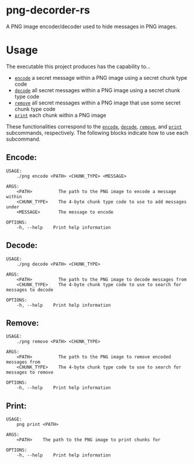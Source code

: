 # png-decorder-rs
A PNG image encoder/decoder used to hide messages in PNG images.

# Usage
The executable this project produces has the capability to...
* [`encode`](#Encode) a secret message within a PNG image using a secret chunk type code
* [`decode`](#Decode) all secret messages within a PNG image using a secret chunk type code
* [`remove`](#Remove) all secret messages within a PNG image that use some secret chunk type code
* [`print`](#Print) each chunk within a PNG image

These functionalities correspond to the [`encode`](#Encode), [`decode`](#Decode), [`remove`](#Remove), and [`print`](#Print)
subcommands, respectively. The following blocks indicate how to use each subcommand.

## Encode:
```
USAGE:
    ./png encode <PATH> <CHUNK_TYPE> <MESSAGE>

ARGS:
    <PATH>          The path to the PNG image to encode a message within
    <CHUNK_TYPE>    The 4-byte chunk type code to use to add messages under
    <MESSAGE>       The message to encode

OPTIONS:
    -h, --help    Print help information
```

## Decode:
```
USAGE:
    ./png decode <PATH> <CHUNK_TYPE>

ARGS:
    <PATH>          The path to the PNG image to decode messages from
    <CHUNK_TYPE>    The 4-byte chunk type code to use to search for messages to decode

OPTIONS:
    -h, --help    Print help information
```

## Remove:
```
USAGE:
    ./png remove <PATH> <CHUNK_TYPE>

ARGS:
    <PATH>          The path to the PNG image to remove encoded messages from
    <CHUNK_TYPE>    The 4-byte chunk type code to use to search for messages to remove

OPTIONS:
    -h, --help    Print help information
```

## Print:
```
USAGE:
    png print <PATH>

ARGS:
    <PATH>    The path to the PNG image to print chunks for

OPTIONS:
    -h, --help    Print help information
```